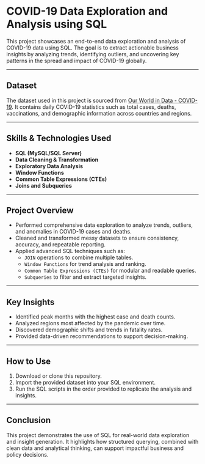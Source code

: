 # COVID-19 Data Exploration and Analysis using SQL

This project showcases an end-to-end data exploration and analysis of COVID-19 data using SQL. The goal is to extract actionable business insights by analyzing trends, identifying outliers, and uncovering key patterns in the spread and impact of COVID-19 globally.

---

## Dataset

The dataset used in this project is sourced from [Our World in Data - COVID-19](https://ourworldindata.org/covid-deaths). It contains daily COVID-19 statistics such as total cases, deaths, vaccinations, and demographic information across countries and regions.

---

## Skills & Technologies Used

- **SQL (MySQL/SQL Server)**
- **Data Cleaning & Transformation**
- **Exploratory Data Analysis**
- **Window Functions**
- **Common Table Expressions (CTEs)**
- **Joins and Subqueries**

---

## Project Overview

- Performed comprehensive data exploration to analyze trends, outliers, and anomalies in COVID-19 cases and deaths.
- Cleaned and transformed messy datasets to ensure consistency, accuracy, and repeatable reporting.
- Applied advanced SQL techniques such as:
  - `JOIN` operations to combine multiple tables.
  - `Window Functions` for trend analysis and ranking.
  - `Common Table Expressions (CTEs)` for modular and readable queries.
  - `Subqueries` to filter and extract targeted insights.

---

## Key Insights

- Identified peak months with the highest case and death counts.
- Analyzed regions most affected by the pandemic over time.
- Discovered demographic shifts and trends in fatality rates.
- Provided data-driven recommendations to support decision-making.

---

## How to Use

1. Download or clone this repository.
2. Import the provided dataset into your SQL environment.
3. Run the SQL scripts in the order provided to replicate the analysis and insights.

---

## Conclusion

This project demonstrates the use of SQL for real-world data exploration and insight generation. It highlights how structured querying, combined with clean data and analytical thinking, can support impactful business and policy decisions.
